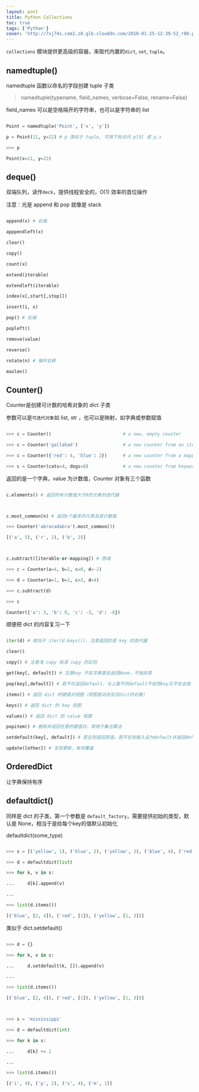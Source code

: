 ```yaml
---
layout: post
title: Python Collections
toc: true
tags: ['Python']
cover: 'http://7xj74s.com1.z0.glb.clouddn.com/2018-01-25-12-39-52_r80.png'
---
```

<!-- 

time: 2017-01-25

cover: http://7xj74s.com1.z0.glb.clouddn.com/2018-01-25-12-39-52_r80.png

 -->





`collections` 模块提供更高级的容器，来取代内置的`dict`, `set`, `tuple`。



<!-- more -->

## namedtuple()



namedtuple 函数以命名的字段创建 tuple 子类



> namedtuple(typename, field_names, verbose=False, rename=False)



field_names 可以是空格隔开的字符串，也可以是字符串的 list



```python

Point = namedtuple('Point', ['x', 'y'])

p = Point(11, y=22) # p 类似于 tuple, 可用下标访问 p[0] 或 p.x

>>> p                       

Point(x=11, y=22)

```







<!-- more -->



##  deque()



双端队列，读作`deck`，提供线程安全的，O(1) 效率的首位操作



注意：光是 append 和 pop 就像是 stack



```python

append(x) # 右端

apppendleft(x)

clear()

copy()

count(x)

extend(iterable)

extendleft(iterable)

index(x[,start[,stop]])

insert(i, x)

pop() # 右端

popleft()

remove(value)

reverse()

rotate(n) # 循环右移

maxlen()

```







## Counter()



Counter是创建可计数的哈希对象的 dict 子类







参数可以是`可迭代对象`如 list, str ，也可以是映射，如字典或参数赋值



```python

>>> c = Counter()                           # a new, empty counter

>>> c = Counter('gallahad')                 # a new counter from an iterable

>>> c = Counter({'red': 4, 'blue': 2})      # a new counter from a mapping

>>> c = Counter(cats=4, dogs=8)             # a new counter from keyword args

```







返回的是一个字典，value 为计数值，Counter 对象有三个函数



```python

c.elements() # 返回所有计数值大于0的元素的迭代器



c.most_common(n) # 返回n个最多的元素及其计数值

>>> Counter('abracadabra').most_common(3)

[('a', 5), ('r', 2), ('b', 2)]



c.subtract([iterable-or-mapping]) # 想减

>>> c = Counter(a=4, b=2, c=0, d=-2)

>>> d = Counter(a=1, b=2, c=3, d=4)

>>> c.subtract(d)

>>> c

Counter({'a': 3, 'b': 0, 'c': -3, 'd': -6})

```







顺便把 dict 的内容复习一下



```python

iter(d) # 相当于 iter(d.keys())，注意返回的是 key 的迭代器

clear()

copy() # 注意浅 copy 和深 copy 的区别

get(key[, default]) # 注意key 不在字典里会返回None，不抛异常

pop(key[,default]) # 若不在返回default，与上面不同default不给而key又不在会抛 KeyError 异常

items() # 返回 dict 的键值对视图（视图是动态反应dict的对象）

keys() # 返回 dict 的 key 视图

values() # 返回 dict 的 value 视图

popitem() # 删除并返回任意的键值对，常用于集合算法

setdefault(key[, default]) # 若在则返回其值，若不在则插入设为default并返回default，默认为None

update([other]) # 无则更新，有则覆盖

```







##  OrderedDict



让字典保持有序







##  defaultdict()



同样是 dict 的子类，第一个参数是 `default_factory`，需要提供初始的类型，默认是 None，相当于是给每个key的值默认初始化



defaultdict(some_type)







```python

>>> s = [('yellow', 1), ('blue', 2), ('yellow', 3), ('blue', 4), ('red', 1)]

>>> d = defaultdict(list)

>>> for k, v in s:

...     d[k].append(v)

...

>>> list(d.items())

[('blue', [2, 4]), ('red', [1]), ('yellow', [1, 3])]

```



类似于 dict.setdefault()







```python

>>> d = {}

>>> for k, v in s:

...     d.setdefault(k, []).append(v)

...

>>> list(d.items())

[('blue', [2, 4]), ('red', [1]), ('yellow', [1, 3])]



>>> s = 'mississippi'

>>> d = defaultdict(int)

>>> for k in s:

...     d[k] += 1

...

>>> list(d.items())

[('i', 4), ('p', 2), ('s', 4), ('m', 1)]

```


